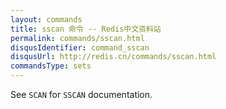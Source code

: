 ```yaml
---
layout: commands
title: sscan 命令 -- Redis中文资料站
permalink: commands/sscan.html
disqusIdentifier: command_sscan
disqusUrl: http://redis.cn/commands/sscan.html
commandsType: sets
---
```


See `SCAN` for `SSCAN` documentation.
